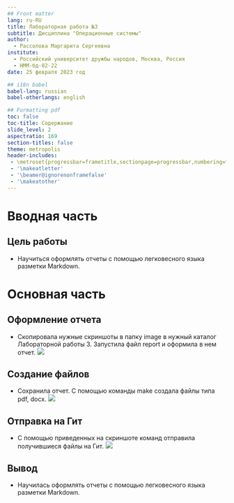 ```yaml
---
## Front matter
lang: ru-RU
title: Лабораторная работа №3
subtitle: Дисциплина "Операционные системы"
author:
  - Рассолова Маргарита Сергеевна
institute:
  - Российский университет дружбы народов, Москва, Россия
  - НММ-бд-02-22
date: 25 февраля 2023 год

## i18n babel
babel-lang: russian
babel-otherlangs: english

## Formatting pdf
toc: false
toc-title: Содержание
slide_level: 2
aspectratio: 169
section-titles: false
theme: metropolis
header-includes:
 - \metroset{progressbar=frametitle,sectionpage=progressbar,numbering=fraction}
 - '\makeatletter'
 - '\beamer@ignorenonframefalse'
 - '\makeatother'
---
```



# Вводная часть


## Цель работы

- Научиться оформлять отчеты с помощью легковесного языка разметки Markdown.


# Основная часть

## Оформление отчета
- Скопировала нужные скриншоты в папку image в нужный каталог Лабораторной работы 3. Запустила файл report и оформила в нем отчет.
![](./image/рис1.png)

## Создание файлов
- Сохранила отчет. С помощью команды make создала файлы типа pdf, docx.
![](./image/рис2.png)

## Отправка на Гит
- С помощью приведенных на скриншоте команд отправила получившиеся файлы на Гит.
![](./image/рис2.png)

## Вывод
- Научилась оформлять отчеты с помощью легковесного языка разметки Markdown.


